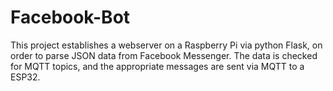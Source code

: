 # Facebook-Bot

This project establishes a webserver on a Raspberry Pi via python Flask, on order to parse JSON data from Facebook Messenger.
The data is checked for MQTT topics, and the appropriate messages are sent via MQTT to a ESP32.
